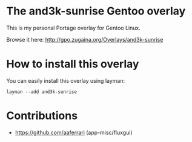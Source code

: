 # The and3k-sunrise Gentoo overlay

This is my personal Portage overlay for Gentoo Linux.

Browse it here: http://gpo.zugaina.org/Overlays/and3k-sunrise


# How to install this overlay

You can easily install this overlay using layman:

```
layman --add and3k-sunrise
```

# Contributions

* https://github.com/aaferrari (app-misc/fluxgui)
